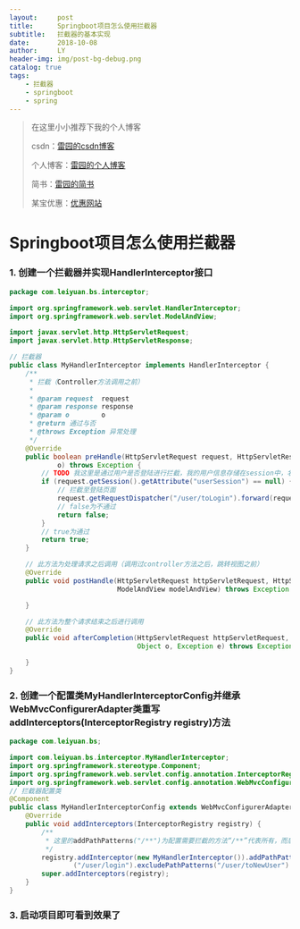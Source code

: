 ```yaml
---
layout:     post
title:      Springboot项目怎么使用拦截器
subtitle:   拦截器的基本实现
date:       2018-10-08
author:     LY
header-img: img/post-bg-debug.png
catalog: true
tags:
    - 拦截器
    - springboot
    - spring
---
```


> 在这里小小推荐下我的个人博客
>
> csdn：[雷园的csdn博客](https://blog.csdn.net/leiyuan2580)
>
> 个人博客：[雷园的个人博客](https://imlcl.store)
>
> 简书：[雷园的简书](https://www.jianshu.com/u/016322e40e1f)
>
> 某宝优惠：[优惠网站](www.innerstudent.group)

# Springboot项目怎么使用拦截器

### 1. 创建一个拦截器并实现HandlerInterceptor接口
```java
package com.leiyuan.bs.interceptor;

import org.springframework.web.servlet.HandlerInterceptor;
import org.springframework.web.servlet.ModelAndView;

import javax.servlet.http.HttpServletRequest;
import javax.servlet.http.HttpServletResponse;

// 拦截器
public class MyHandlerInterceptor implements HandlerInterceptor {
    /**
     * 拦截（Controller方法调用之前）
     *
     * @param request  request
     * @param response response
     * @param o        o
     * @return 通过与否
     * @throws Exception 异常处理
     */
    @Override
    public boolean preHandle(HttpServletRequest request, HttpServletResponse response, Object
            o) throws Exception {
        // TODO 我这里是通过用户是否登陆进行拦截，我的用户信息存储在session中，名称为userSession，大家可以自行实现
        if (request.getSession().getAttribute("userSession") == null) {
            // 拦截至登陆页面
            request.getRequestDispatcher("/user/toLogin").forward(request, response);
            // false为不通过
            return false;
        }
        // true为通过
        return true;
    }

    // 此方法为处理请求之后调用（调用过controller方法之后，跳转视图之前）
    @Override
    public void postHandle(HttpServletRequest httpServletRequest, HttpServletResponse httpServletResponse, Object o,
                           ModelAndView modelAndView) throws Exception {

    }

    // 此方法为整个请求结束之后进行调用
    @Override
    public void afterCompletion(HttpServletRequest httpServletRequest, HttpServletResponse httpServletResponse,
                                Object o, Exception e) throws Exception {

    }
}
```

### 2. 创建一个配置类MyHandlerInterceptorConfig并继承WebMvcConfigurerAdapter类重写addInterceptors(InterceptorRegistry registry)方法
```java
package com.leiyuan.bs;

import com.leiyuan.bs.interceptor.MyHandlerInterceptor;
import org.springframework.stereotype.Component;
import org.springframework.web.servlet.config.annotation.InterceptorRegistry;
import org.springframework.web.servlet.config.annotation.WebMvcConfigurerAdapter;
// 拦截器配置类
@Component
public class MyHandlerInterceptorConfig extends WebMvcConfigurerAdapter {
    @Override
    public void addInterceptors(InterceptorRegistry registry) {
    	/**
         * 这里的addPathPatterns("/**")为配置需要拦截的方法“/**”代表所有，而后excludePathPatterns("/user/toLogin")等方法为排除哪些方法不进行		 拦截
         */
        registry.addInterceptor(new MyHandlerInterceptor()).addPathPatterns("/**").excludePathPatterns("/user/toLogin").excludePathPatterns
                ("/user/login").excludePathPatterns("/user/toNewUser").excludePathPatterns("/user/newUser");
        super.addInterceptors(registry);
    }
}

```

### 3. 启动项目即可看到效果了